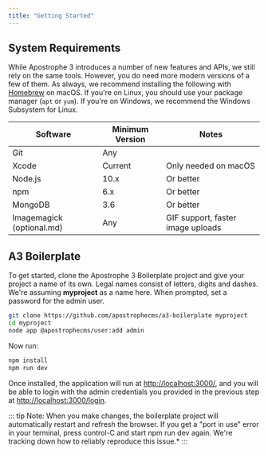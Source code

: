```yaml
---
title: "Getting Started"
---
```


## System Requirements

While Apostrophe 3 introduces a number of new features and APIs, we still rely on the same tools. However, you do need more modern versions of a few of them. As always, we recommend installing the following with [Homebrew](https://brew.sh/) on macOS. If you're on Linux, you should use your package manager (`apt` or `yum`). If you're on Windows, we recommend the Windows Subsystem for Linux.

| Software | Minimum Version | Notes
| ------------- | ------------- | -----
| Git  | Any
| Xcode  | Current | Only needed on macOS
| Node.js | 10.x | Or better 
| npm  | 6.x  | Or better
| MongoDB  | 3.6  | Or better
| Imagemagick (optional.md)  | Any | GIF support, faster image uploads

## A3 Boilerplate

To get started, clone the Apostrophe 3 Boilerplate project and give your project a name of its own. Legal names consist of letters, digits and dashes. We're assuming **myproject** as a name here. When prompted, set a password for the admin user.

```bash
git clone https://github.com/apostrophecms/a3-boilerplate myproject
cd myproject
node app @apostrophecms/user:add admin
```

Now run:

```bash
npm install
npm run dev
```

Once installed, the application will run at [http://localhost:3000/](http://localhost:3000/), and you will be able to login with the admin credentials you provided in the previous step at [http://localhost:3000/login](http://localhost:3000/login).

::: tip Note:
When you make changes, the boilerplate project will automatically restart and refresh the browser. If you get a "port in use" error in your terminal, press control-C and start npm run dev again. We're tracking down how to reliably reproduce this issue.*
:::